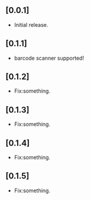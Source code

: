 ## [0.0.1]

* Initial release.

## [0.1.1]

* barcode scanner supported!

## [0.1.2]

* Fix:something.

## [0.1.3]

* Fix:something.

## [0.1.4]

* Fix:something.

## [0.1.5]

* Fix:something.